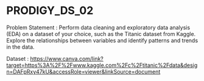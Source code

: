 # PRODIGY_DS_02

Problem Statement : Perform data cleaning and exploratory data analysis (EDA) on a dataset of your choice, such as the Titanic dataset from Kaggle. Explore the relationships between variables and identify patterns and trends in the data.

Dataset : https://www.canva.com/link?target=https%3A%2F%2Fwww.kaggle.com%2Fc%2Ftitanic%2Fdata&design=DAFpRxy47kU&accessRole=viewer&linkSource=document
